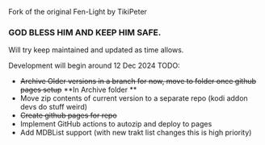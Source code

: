 Fork of the original Fen-Light by TikiPeter
### GOD BLESS HIM AND KEEP HIM SAFE.


Will try keep maintained and updated as time allows.

Development will begin around 12 Dec 2024
TODO:
- ~~Archive Older versions in a branch for now, move to folder once github pages setup~~ **In Archive folder **
- Move zip contents of current version to a separate repo (kodi addon devs do stuff weird)
- ~~Create github pages for repo~~ 
- Implement GitHub actions to autozip and deploy to pages
- Add MDBList support (with new trakt list changes this is high priority) 